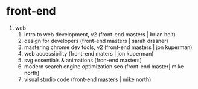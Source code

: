 # front-end 

1. web
    1. intro to web development, v2 (front-end masters | brian holt)
    1. design for developers (front-end masters | sarah drasner)
    1. mastering chrome dev tools, v2 (front-end masters | jon kuperman) 
    1. web accessibility (front-end maters | jon kuperman)
    1. svg essentials & animations (fron-end masters)
    1. modern search engine optimization seo (front-end master| mike north)
    1. visual studio code (front-end masters | mike north)
    
